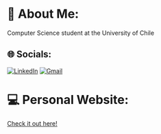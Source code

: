 # 💫 About Me:
Computer Science student at the University of Chile


## 🌐 Socials:
[![LinkedIn](https://img.shields.io/badge/LinkedIn-0077B5?style=for-the-badge&logo=linkedin&logoColor=white)](https://linkedin.com/in/dpizarrow) 
[![Gmail](https://img.shields.io/badge/Gmail-D14836?style=for-the-badge&logo=gmail&logoColor=white)](mailto:diego.pizarro0@gmail.com) 


# 💻 Personal Website:
[Check it out here!](https://dpizarro.cl)
